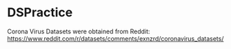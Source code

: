 # DSPractice

Corona Virus  Datasets were obtained from Reddit:
https://www.reddit.com/r/datasets/comments/exnzrd/coronavirus_datasets/
